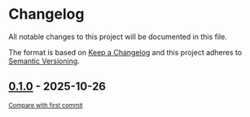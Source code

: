 # Changelog

All notable changes to this project will be documented in this file.

The format is based on [Keep a Changelog](http://keepachangelog.com/en/1.0.0/)
and this project adheres to [Semantic Versioning](http://semver.org/spec/v2.0.0.html).

<!-- insertion marker -->
## [0.1.0](https://github.com/tsypuk/aws-news/releases/tag/0.1.0) - 2025-10-26

<small>[Compare with first commit](https://github.com/tsypuk/aws-news/compare/6860c39beaaa004d31028f083ef77b4be9e25ce5...0.1.0)</small>

